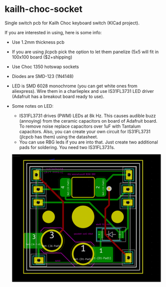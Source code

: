 # kailh-choc-socket
Single switch pcb for Kailh Choc keyboard switch (KICad project).

If you are interested in using, here is some info:
- Use 1.2mm thickness pcb
- If you are using jlcpcb pick the option to let them panelize (5x5 will
    fit in 100x100 board ($2+shipping)
- Use Choc 1350 hotswap sockets
- Diodes are SMD-123 (1N4148)
- LED is SMD 6028 monochrome (you can get white ones from aliexpress). Wire
  them in a charlieplex and use IS31FL3731 LED driver (Adafruit has a breakout
  board ready to use). 
- Some notes on LED:
    - IS31FL3731 drives (PWM) LEDs at 8k Hz. This causes audible buzz
      (annoying) from the ceramic capacitors on board of Adafruit board. To
      remove noise replace capacitors over 1uF with Tantalum capacitors.
      Also, you can create your own circuit for IS31FL3731 (jlcpcb has them) 
      using the datasheet.
    - You can use RBG leds if you are into that. Just create two additional
      pads for soldering. You need two IS31FL3731s.

  ![image](pcbv.png)
